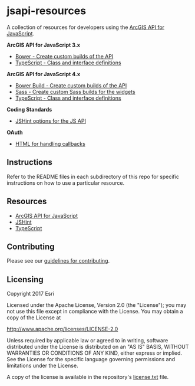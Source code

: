 jsapi-resources
===============
A collection of resources for developers using the [ArcGIS API for JavaScript](https://js.arcgis.com).

**ArcGIS API for JavaScript 3.x**
* [Bower - Create custom builds of the API](./3.x/bower/README.md)
* [TypeScript - Class and interface definitions](./3.x/typescript/README.md)

**ArcGIS API for JavaScript 4.x**
* [Bower Build - Create custom builds of the API](./4.x/bower/README.md)
* [Sass - Create custom Sass builds for the widgets](./4.x/bower/dojo/SASS.md)
* [TypeScript - Class and interface definitions](./4.x/typescript/README.md)

**Coding Standards**
* [JSHint options for the JS API](./jshint/README.md)

**OAuth**
* [HTML for handling callbacks](./oauth/README.md)

## Instructions
Refer to the README files in each subdirectory of this repo for specific instructions on how to use a particular resource.

## Resources
* [ArcGIS API for JavaScript](https://js.arcgis.com)
* [JSHint](http://www.jshint.com/)
* [TypeScript](http://www.typescriptlang.org/)

## Contributing

Please see our [guidelines for contributing](contributing).

## Licensing
Copyright 2017 Esri

Licensed under the Apache License, Version 2.0 (the "License");
you may not use this file except in compliance with the License.
You may obtain a copy of the License at

   http://www.apache.org/licenses/LICENSE-2.0

Unless required by applicable law or agreed to in writing, software
distributed under the License is distributed on an "AS IS" BASIS,
WITHOUT WARRANTIES OR CONDITIONS OF ANY KIND, either express or implied.
See the License for the specific language governing permissions and
limitations under the License.

A copy of the license is available in the repository's [license.txt](https://github.com/Esri/jsapi-resources/blob/master/license.txt) file.
